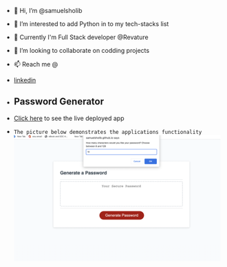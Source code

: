 - 👋 Hi, I’m @samuelsholib
- 👀 I’m interested to add Python in to my tech-stacks list
- 🌱 Currently I'm Full Stack developer @Revature
- 💞️ I’m looking to collaborate on codding projects
- 📫 Reach me @ 
 - [linkedin](https://www.linkedin.com/in/samuel-sholib-2611271b1/)


- ## Password Generator
- [Click here](https://samuelsholib.github.io/strong-key-to-go/) to see the live deployed app
- ```The picture below demonstrates the applications functionality```
 ![](https://github.com/samuelsholib/image-exporter/blob/main/Images/password-generator%20.png)

<!---
samuelsholib/samuelsholib is a ✨ special ✨ repository because its `README.md` (this file) appears on your GitHub profile.
You can click the Preview link to take a look at your changes.
--->
